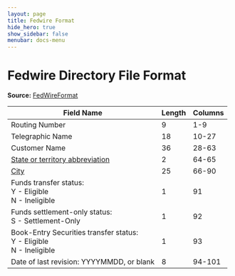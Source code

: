 ```yaml
---
layout: page
title: Fedwire Format
hide_hero: true
show_sidebar: false
menubar: docs-menu
---
```


# Fedwire Directory File Format

**Source:** [FedWireFormat](https://frbservices.org/EPaymentsDirectory/fedwireFormat.html)

| Field Name | Length | Columns |
| --- | --- | --- |
| Routing Number | 9 | 1-9 |
| Telegraphic Name | 18 | 10-27 |
| Customer Name | 36 | 28-63 |
| [State or territory abbreviation](Fed_STATE_CODES.md) | 2 | 64-65 |
| [City](https://frbservices.org/EPaymentsDirectory/fedwireCities.html) | 25 | 66-90 |
| Funds transfer status: <br/> Y - Eligible <br/> N - Ineligible | 1 | 91 |
| Funds settlement-only status: <br/> S - Settlement-Only | 1 | 92 |
| Book-Entry Securities transfer status: <br/> Y - Eligible <br/> N - Ineligible | 1 | 93 |
| Date of last revision: YYYYMMDD, or blank | 8 | 94-101 |